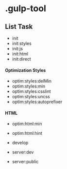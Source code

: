 # .gulp-tool




## List Task
*   init
*   init:styles
*   init:js
*   init:html
*   init:direct

#### Optimization Styles
* optim:styles:delMin   
*   optim:styles:min   
*   optim:styles:csslint   
*   optim:styles:uncss   
*   optim:styles:autoprefixer   

####    HTML
*   optim:html:min   
*   optim:html:hint


*   develop

*   server:dev    
*   server:public   


